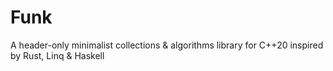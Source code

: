 # Funk

A header-only minimalist collections & algorithms library for C++20 inspired by Rust, Linq & Haskell
